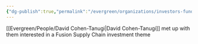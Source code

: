 ```yaml
---
{"dg-publish":true,"permalink":"/evergreen/organizations/investors-funders/pine-island-new-energy/"}
---
```


[[Evergreen/People/David Cohen-Tanugi\|David Cohen-Tanugi]] met up with them
interested in a Fusion Supply Chain investment theme
